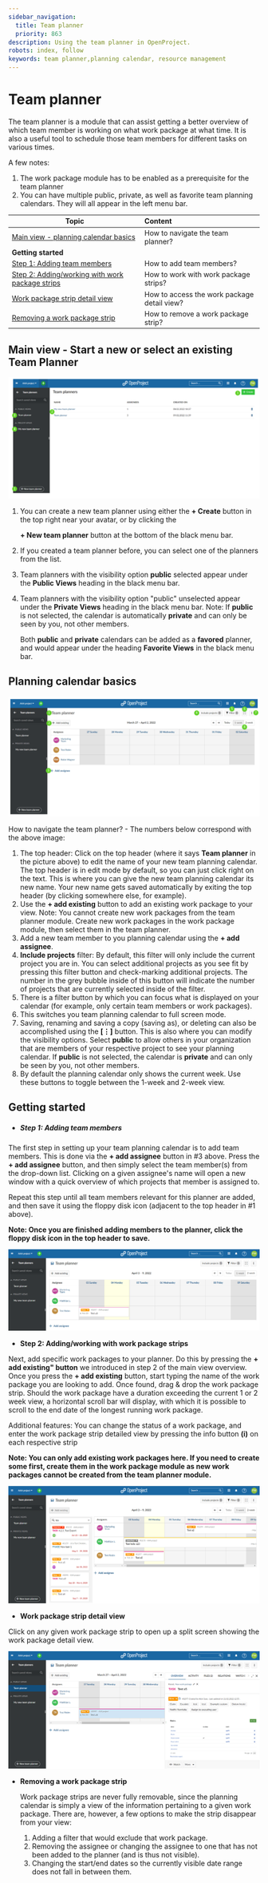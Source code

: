```yaml
---
sidebar_navigation:
  title: Team planner
  priority: 863
description: Using the team planner in OpenProject.
robots: index, follow
keywords: team planner,planning calendar, resource management
---
```


# Team planner

The team planner is a module that can assist getting a better overview of which team member is working on what work package at what time. It is also a useful tool to schedule those team members for different tasks on various times.

A few notes: 

1. The work package module has to be enabled as a prerequisite for the team planner
2. You can have multiple public, private, as well as favorite team planning calendars. They will all appear in the left menu bar.

| Topic                 | Content                                     |
| ------------------------------------- | :------------------------------------------ |
| [Main view - planning calendar basics](team-planner) | How to navigate the team planner? |
| **Getting started** |  |
| [Step 1: Adding team members](team-planner) | How to add team members? |
| [Step 2: Adding/working with work package strips](team-planner) | How to work with work package strips? |
| [Work package strip detail view](team-planner) | How to access the work package detail view? |
| [Removing a work package strip](team-planner) | How to remove a work package strip? |

## Main view - Start a new or select an existing Team Planner

![Overview of the team planner](Team-planner-overview.png)



1. You can create a new team planner using either the **+ Create** button in the top right near your avatar, or by clicking the

    **+ New team planner** button at the bottom of the black menu bar.

2. If you created a team planner before, you can select one of the planners from the list.

3. Team planners with the visibility option **public** selected appear under the **Public Views** heading in the black menu bar. 

4. Team planners with the visibility option "public" unselected appear under the **Private Views** heading in the black menu bar. Note: If **public** is not selected, the calendar is automatically **private** and can only be seen by you, not other members.

   Both **public** and **private** calendars can be added as a **favored** planner, and would appear under the heading **Favorite Views** in the black menu bar.



## Planning calendar basics

![Overview of the planning calendar basics](planning-calendar-basics.png)

How to navigate the team planner? - The numbers below correspond with the above image:

1. The top header: Click on the top header (where it says **Team planner** in the picture above) to edit the name of your new team planning calendar. The top header is in edit mode by default, so you can just click right on the text. This is where you can give the new team planning calendar its new name. Your new name gets saved automatically by exiting the top header (by clicking somewhere else, for example).
2. Use the **+ add existing** button to add an existing work package to your view. Note: You cannot create new work packages from the team planner module. Create new work packages in the work package module, then select them in the team planner.
3. Add a new team member to you planning calendar using the **+ add assignee**.
3. **Include projects** filter: By default, this filter will only include the current project you are in. You can select additional projects as you see fit by pressing this filter button and check-marking additional projects. The number in the grey bubble inside of this button will indicate the number of projects that are currently selected inside of the filter.
4. There is a filter button by which you can focus what is displayed on your calendar (for example, only certain team members or work packages).
5. This switches you team planning calendar to full screen mode.
6. Saving, renaming and saving a copy (saving as), or deleting can also be accomplished using the **[⋮]** button. This is also where you can modify the visibility options. Select **public** to allow others in your organization that are members of your respective project to see your planning calendar. If **public** is not selected, the calendar is **private** and can only be seen by you, not other members.
7. By default the planning calendar only shows the current week. Use these buttons to toggle between the 1-week and 2-week view.

## Getting started

- ##### Step 1: Adding team members

The first step in setting up your team planning calendar is to add team members. This is done via the **+ add assignee** button in #3 above. Press the **+ add assignee** button, and then simply select the team member(s) from the drop-down list. Clicking on a given assignee's name will open a new window with a quick overview of which projects that member is assigned to.

Repeat this step until all team members relevant for this planner are added, and then save it using the floppy disk icon (adjacent to the top header in #1 above). 

**Note: Once you are finished adding members to the planner, click the floppy disk icon in the top header to save.**

![Adding team members](adding-team-members.png)



- **Step 2: Adding/working with work package strips**

Next, add specific work packages to your planner. Do this by pressing the **+ add existing" button** we introduced in step 2 of the main view overview. Once you press the **+ add existing** button, start typing the name of the work package you are looking to add. Once found, drag & drop the work package strip. Should the work package have a duration exceeding the current 1 or 2 week view, a horizontal scroll bar will display, with which it is possible to scroll to the end date of the longest running work package.

Additional features: You can change the status of a work package, and enter the work package strip detailed view by pressing the info button **(i)** on each respective strip

**Note: You can only add existing work packages here. If you need to create some first, create them in the work package module as new work packages cannot be created from the team planner module.**

![Working with work package strips](working-with-work-package-strips.png)

- **Work package strip detail view**

Click on any given work package strip to open up a split screen showing the work package detail view.

![Work package strip detail view](work-package-strip-detail-view.png)



- **Removing a work package strip**

  Work package strips are never fully removable, since the planning calendar is simply a view of the information pertaining to a given work package. There are, however, a few options to make the strip disappear from your view:

  1. Adding a filter that would exclude that work package.
  2. Removing the assignee or changing the assignee to one that has not been added to the planner (and is thus not visible).
  3. Changing the start/end dates so the currently visible date range does not fall in between them.
